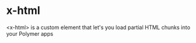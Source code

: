 x-html
======

&lt;x-html> is a custom element that let's you load partial HTML chunks into your Polymer apps
